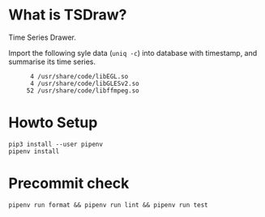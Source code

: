 # What is TSDraw?

Time Series Drawer.

Import the following syle data (`uniq -c`) into database with timestamp, and summarise its time series.

```
      4 /usr/share/code/libEGL.so
      4 /usr/share/code/libGLESv2.so
     52 /usr/share/code/libffmpeg.so
```

# Howto Setup

```
pip3 install --user pipenv
pipenv install
```

# Precommit check

```
pipenv run format && pipenv run lint && pipenv run test
```
